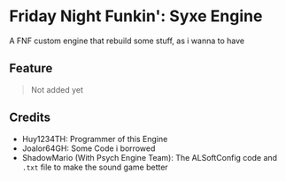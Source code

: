 # Friday Night Funkin': Syxe Engine
A FNF custom engine that rebuild some stuff, as i wanna to have

## Feature
> Not added yet

## Credits
- Huy1234TH: Programmer of this Engine
- Joalor64GH: Some Code i borrowed
- ShadowMario (With Psych Engine Team): The ALSoftConfig code and `.txt` file to make the sound game better
